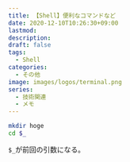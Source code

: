 ```yaml
---
title: 【Shell】便利なコマンドなど
date: 2020-12-10T10:26:30+09:00
lastmod:
description:
draft: false
tags:
  - Shell
categories:
  - その他
image: images/logos/terminal.png
series:
  - 技術関連
  - メモ
---
```


```sh
mkdir hoge
cd $_
```

`$_`が前回の引数になる。
